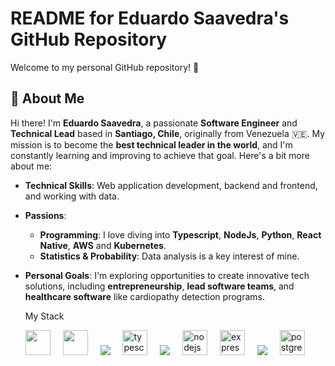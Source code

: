 # README for Eduardo Saavedra's GitHub Repository

Welcome to my personal GitHub repository! 🚀

## 👋 About Me

Hi there! I'm **Eduardo Saavedra**, a passionate **Software Engineer** and **Technical Lead** based in **Santiago, Chile**, originally from Venezuela 🇻🇪. My mission is to become the **best technical leader in the world**, and I'm constantly learning and improving to achieve that goal. Here's a bit more about me:

- **Technical Skills**: Web application development, backend and frontend, and working with data.  
- **Passions**:  
  - **Programming**: I love diving into **Typescript**, **NodeJs**, **Python**, **React Native**, **AWS** and **Kubernetes**.  
  - **Statistics & Probability**: Data analysis is a key interest of mine.   
- **Personal Goals**: I'm exploring opportunities to create innovative tech solutions, including **entrepreneurship**, **lead software teams**, and **healthcare software** like cardiopathy detection programs.

  My Stack

  <div align="left">
  <!-- Front-end Technologies -->
  
  <img src="https://cdn.jsdelivr.net/gh/devicons/devicon@latest/icons/linux/linux-original.svg" height="40" />
  <img width="12" />
  <img src="https://cdn.jsdelivr.net/gh/devicons/devicon@latest/icons/terraform/terraform-original.svg" height="40" />
  <img width="12" />
  <img src="https://cdn.jsdelivr.net/gh/devicons/devicon@latest/icons/react/react-original-wordmark.svg" />
  <img width="12" />
  <img src="https://cdn.jsdelivr.net/gh/devicons/devicon/icons/typescript/typescript-original.svg" height="40" alt="typescript logo" />
  <img width="12" />

  <!-- Back-end Technologies -->
  <img src="https://cdn.jsdelivr.net/gh/devicons/devicon@latest/icons/amazonwebservices/amazonwebservices-original-wordmark.svg" />
  <img width="12" />       
  <img src="https://cdn.jsdelivr.net/gh/devicons/devicon/icons/nodejs/nodejs-original.svg" height="40" alt="nodejs logo" />
  <img width="12" />
  <img src="https://cdn.jsdelivr.net/gh/devicons/devicon/icons/express/express-original.svg" height="40" alt="express logo" />
  <img width="12" />
  <img src="https://cdn.jsdelivr.net/gh/devicons/devicon@latest/icons/nestjs/nestjs-original.svg" />
  <img width="12" />     
  <img src="https://cdn.jsdelivr.net/gh/devicons/devicon/icons/postgresql/postgresql-original.svg" height="40" alt="postgresql logo" />
  <img width="12" />
</div>
<!--
**eduar766/eduar766** is a ✨ _special_ ✨ repository because its `README.md` (this file) appears on your GitHub profile.

Here are some ideas to get you started:

- 🔭 I’m currently working on ...
- 🌱 I’m currently learning ...
- 👯 I’m looking to collaborate on ...
- 🤔 I’m looking for help with ...
- 💬 Ask me about ...
- 📫 How to reach me: ...
- 😄 Pronouns: ...
- ⚡ Fun fact: ...
-->
